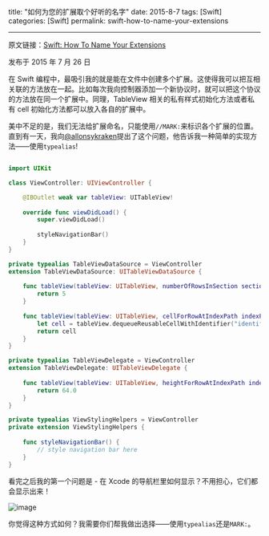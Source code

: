 title: "如何为您的扩展取个好听的名字"
date: 2015-8-7
tags: [Swift]
categories: [Swift]
permalink: swift-how-to-name-your-extensions

---
原文链接：[Swift: How To Name Your Extensions](http://natashatherobot.com/swift-how-to-name-your-extensions/)

发布于 2015 年 7 月 26 日

在 Swift 编程中，最吸引我的就是能在文件中创建多个扩展。这使得我可以把互相关联的方法放在一起。比如每次我向控制器添加一个新协议时，就可以把这个协议的方法放在同一个扩展中。同理，TableView 相关的私有样式初始化方法或者私有 cell 初始化方法都可以放入各自的扩展中。

美中不足的是，我们无法给扩展命名，只能使用`//MARK:`来标识各个扩展的位置。直到有一天，我向[@allonsykraken](https://twitter.com/allonsykraken)提出了这个问题，他告诉我一种简单的实现方法——使用`typealias`!

<!--more-->

```Swift

import UIKit

class ViewController: UIViewController {

    @IBOutlet weak var tableView: UITableView!
    
    override func viewDidLoad() {
        super.viewDidLoad()
        
        styleNavigationBar()
    }
}

private typealias TableViewDataSource = ViewController
extension TableViewDataSource: UITableViewDataSource {
    
    func tableView(tableView: UITableView, numberOfRowsInSection section: Int) -> Int {
        return 5
    }
    
    func tableView(tableView: UITableView, cellForRowAtIndexPath indexPath: NSIndexPath) -> UITableViewCell {
        let cell = tableView.dequeueReusableCellWithIdentifier("identifier", forIndexPath: indexPath)
        return cell
    }
}

private typealias TableViewDelegate = ViewController
extension TableViewDelegate: UITableViewDelegate {
    
    func tableView(tableView: UITableView, heightForRowAtIndexPath indexPath: NSIndexPath) -> CGFloat {
        return 64.0
    }
}

private typealias ViewStylingHelpers = ViewController
private extension ViewStylingHelpers {
    
    func styleNavigationBar() {
        // style navigation bar here
    }
}
```

看完之后我的第一个问题是 - 在 Xcode 的导航栏里如何显示？不用担心，它们都会显示出来！

![image](http://natashatherobot.com/wp-content/uploads/Screen_Shot_2015-07-26_at_4_43_29_AM.png)

你觉得这种方式如何？我需要你们帮我做出选择——使用`typealias`还是`MARK:`。
